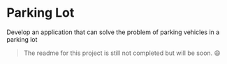 # Parking Lot
Develop an application that can solve the problem of parking vehicles in a parking lot

> The readme for this project is still not completed but will be soon. :smile:
